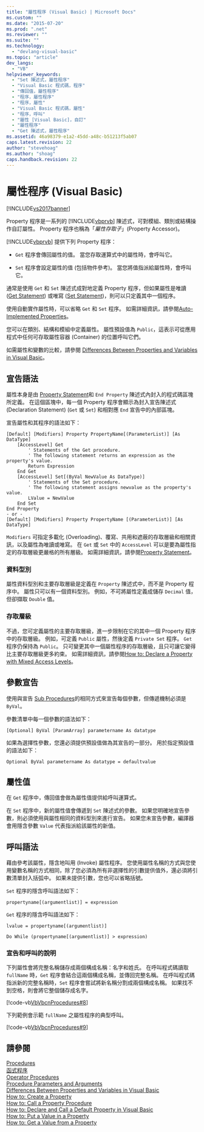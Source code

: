 ```yaml
---
title: "屬性程序 (Visual Basic) | Microsoft Docs"
ms.custom: ""
ms.date: "2015-07-20"
ms.prod: ".net"
ms.reviewer: ""
ms.suite: ""
ms.technology: 
  - "devlang-visual-basic"
ms.topic: "article"
dev_langs: 
  - "VB"
helpviewer_keywords: 
  - "Set 陳述式，屬性程序"
  - "Visual Basic 程式碼，程序"
  - "傳回值，屬性程序"
  - "程序，屬性程序"
  - "程序，屬性"
  - "Visual Basic 程式碼，屬性"
  - "程序，呼叫"
  - "屬性 [Visual Basic]，自訂"
  - "屬性程序"
  - "Get 陳述式，屬性程序"
ms.assetid: 46a98379-e1a2-45dd-a48c-b51213f5ab07
caps.latest.revision: 22
author: "stevehoag"
ms.author: "shoag"
caps.handback.revision: 22
---
```

# 屬性程序 (Visual Basic)
[!INCLUDE[vs2017banner](../../../../visual-basic/includes/vs2017banner.md)]

Property 程序是一系列的 [!INCLUDE[vbprvb](../../../../csharp/programming-guide/concepts/linq/includes/vbprvb-md.md)] 陳述式，可對模組、類別或結構操作自訂屬性。  Property 程序也稱為「*屬性存取子*」\(Property Accessor\)。  
  
 [!INCLUDE[vbprvb](../../../../csharp/programming-guide/concepts/linq/includes/vbprvb-md.md)] 提供下列 Property 程序：  
  
-   `Get` 程序會傳回屬性的值。  當您存取運算式中的屬性時，會呼叫它。  
  
-   `Set` 程序會設定屬性的值 \(包括物件參考\)。  當您將值指派給屬性時，會呼叫它。  
  
 通常是使用 `Get` 和 `Set` 陳述式成對地定義 Property 程序，但如果屬性是唯讀 \([Get Statement](../../../../visual-basic/language-reference/statements/get-statement.md)\) 或唯寫 \([Set Statement](../../../../visual-basic/language-reference/statements/set-statement.md)\)，則可以只定義其中一個程序。  
  
 使用自動實作屬性時，可以省略 `Get` 和 `Set` 程序。  如需詳細資訊，請參閱[Auto\-Implemented Properties](../../../../visual-basic/programming-guide/language-features/procedures/auto-implemented-properties.md)。  
  
 您可以在類別、結構和模組中定義屬性。  屬性預設值為 `Public`，這表示可從應用程式中任何可存取屬性容器 \(Container\) 的位置呼叫它們。  
  
 如需屬性和變數的比較，請參閱 [Differences Between Properties and Variables in Visual Basic](../../../../visual-basic/programming-guide/language-features/procedures/differences-between-properties-and-variables.md)。  
  
## 宣告語法  
 屬性本身是由 [Property Statement](../../../../visual-basic/language-reference/statements/property-statement.md)和 `End Property` 陳述式內封入的程式碼區塊所定義。  在這個區塊中，每一個 Property 程序會顯示為封入宣告陳述式 \(Declaration Statement\) \(`Get` 或 `Set`\) 和相對應 `End` 宣告中的內部區塊。  
  
 宣告屬性和其程序的語法如下：  
  
```  
[Default] [Modifiers] Property PropertyName[(ParameterList)] [As DataType]  
    [AccessLevel] Get  
        ' Statements of the Get procedure.  
        ' The following statement returns an expression as the property's value.  
        Return Expression  
    End Get  
    [AccessLevel] Set[(ByVal NewValue As DataType)]  
        ' Statements of the Set procedure.  
        ' The following statement assigns newvalue as the property's value.  
        LValue = NewValue  
    End Set  
End Property  
- or -  
[Default] [Modifiers] Property PropertyName [(ParameterList)] [As DataType]  
```  
  
 `Modifiers` 可指定多載化 \(Overloading\)、覆寫、共用和遮蔽的存取層級和相關資訊，以及屬性為唯讀或唯寫。  在 `Get` 或 `Set` 中的 `AccessLevel` 可以是要為屬性指定的存取層級更嚴格的所有層級。  如需詳細資訊，請參閱[Property Statement](../../../../visual-basic/language-reference/statements/property-statement.md)。  
  
### 資料型別  
 屬性資料型別和主要存取層級是定義在 `Property` 陳述式中，而不是 Property 程序中。  屬性只可以有一個資料型別。  例如，不可將屬性定義成儲存 `Decimal` 值，但卻擷取 `Double` 值。  
  
### 存取層級  
 不過，您可定義屬性的主要存取層級，進一步限制在它的其中一個 Property 程序中的存取層級。  例如，可定義 `Public` 屬性，然後定義 `Private Set` 程序。  `Get` 程序仍保持為 `Public`。  只可變更其中一個屬性程序的存取層級，且只可讓它變得比主要存取層級更多約束。  如需詳細資訊，請參閱[How to: Declare a Property with Mixed Access Levels](../../../../visual-basic/programming-guide/language-features/procedures/how-to-declare-a-property-with-mixed-access-levels.md)。  
  
## 參數宣告  
 使用與宣告 [Sub Procedures](../../../../visual-basic/programming-guide/language-features/procedures/sub-procedures.md)的相同方式來宣告每個參數，但傳遞機制必須是 `ByVal`。  
  
 參數清單中每一個參數的語法如下：  
  
 `[Optional] ByVal [ParamArray] parametername As datatype`  
  
 如果為選擇性參數，您還必須提供預設值做為其宣告的一部分。  用於指定預設值的語法如下：  
  
 `Optional ByVal parametername As datatype = defaultvalue`  
  
## 屬性值  
 在 `Get` 程序中，傳回值會做為屬性值提供給呼叫運算式。  
  
 在 `Set` 程序中，新的屬性值會傳遞到 `Set` 陳述式的參數。  如果您明確地宣告參數，則必須使用與屬性相同的資料型別來進行宣告。  如果您未宣告參數，編譯器會用隱含參數 `Value` 代表指派給該屬性的新值。  
  
## 呼叫語法  
 藉由參考該屬性，隱含地叫用 \(Invoke\) 屬性程序。  您使用屬性名稱的方式與您使用變數名稱的方式相同，除了您必須為所有非選擇性的引數提供值外，還必須將引數清單封入括弧中。  如果未提供引數，您也可以省略括號。  
  
 `Set` 程序的隱含呼叫語法如下：  
  
 `propertyname[(argumentlist)] = expression`  
  
 `Get` 程序的隱含呼叫語法如下：  
  
 `lvalue = propertyname[(argumentlist)]`  
  
 `Do While (propertyname[(argumentlist)] > expression)`  
  
### 宣告和呼叫的說明  
 下列屬性會將完整名稱儲存成兩個構成名稱：名字和姓氏。  在呼叫程式碼讀取 `fullName` 時，`Get` 程序會結合這兩個構成名稱，並傳回完整名稱。  在呼叫程式碼指派新的完整名稱時，`Set` 程序會嘗試將新名稱分割成兩個構成名稱。  如果找不到空格，則會將它整個儲存成名字。  
  
 [!code-vb[VbVbcnProcedures#8](../../../../visual-basic/programming-guide/language-features/procedures/codesnippet/visualbasic/property-procedures_1.vb)]  
  
 下列範例會示範 `fullName` 之屬性程序的典型呼叫。  
  
 [!code-vb[VbVbcnProcedures#9](../../../../visual-basic/programming-guide/language-features/procedures/codesnippet/visualbasic/property-procedures_2.vb)]  
  
## 請參閱  
 [Procedures](../../../../visual-basic/programming-guide/language-features/procedures/index.md)   
 [函式程序](../../../../visual-basic/programming-guide/language-features/procedures/function-procedures.md)   
 [Operator Procedures](../../../../visual-basic/programming-guide/language-features/procedures/operator-procedures.md)   
 [Procedure Parameters and Arguments](../../../../visual-basic/programming-guide/language-features/procedures/procedure-parameters-and-arguments.md)   
 [Differences Between Properties and Variables in Visual Basic](../../../../visual-basic/programming-guide/language-features/procedures/differences-between-properties-and-variables.md)   
 [How to: Create a Property](../../../../visual-basic/programming-guide/language-features/procedures/how-to-create-a-property.md)   
 [How to: Call a Property Procedure](../../../../visual-basic/programming-guide/language-features/procedures/how-to-call-a-property-procedure.md)   
 [How to: Declare and Call a Default Property in Visual Basic](../../../../visual-basic/programming-guide/language-features/procedures/how-to-declare-and-call-a-default-property.md)   
 [How to: Put a Value in a Property](../../../../visual-basic/programming-guide/language-features/procedures/how-to-put-a-value-in-a-property.md)   
 [How to: Get a Value from a Property](../../../../visual-basic/programming-guide/language-features/procedures/how-to-get-a-value-from-a-property.md)